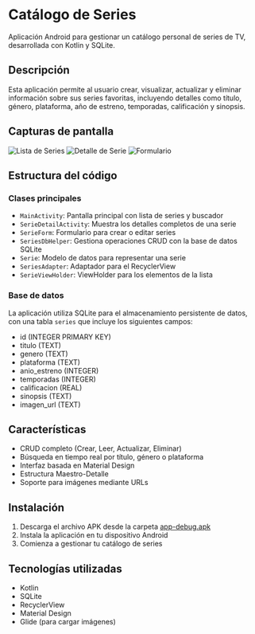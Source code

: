 # Catálogo de Series

Aplicación Android para gestionar un catálogo personal de series de TV, desarrollada con Kotlin y SQLite.

## Descripción

Esta aplicación permite al usuario crear, visualizar, actualizar y eliminar información sobre sus series favoritas, incluyendo detalles como título, género, plataforma, año de estreno, temporadas, calificación y sinopsis.

## Capturas de pantalla

![Lista de Series](screenshots/main_screen.jpg)
![Detalle de Serie](screenshots/detail_view.jpg)
![Formulario](screenshots/form_view.jpg)

## Estructura del código

### Clases principales
- `MainActivity`: Pantalla principal con lista de series y buscador
- `SerieDetailActivity`: Muestra los detalles completos de una serie
- `SerieForm`: Formulario para crear o editar series
- `SeriesDbHelper`: Gestiona operaciones CRUD con la base de datos SQLite
- `Serie`: Modelo de datos para representar una serie
- `SeriesAdapter`: Adaptador para el RecyclerView
- `SerieViewHolder`: ViewHolder para los elementos de la lista

### Base de datos
La aplicación utiliza SQLite para el almacenamiento persistente de datos, con una tabla `series` que incluye los siguientes campos:
- id (INTEGER PRIMARY KEY)
- titulo (TEXT)
- genero (TEXT)
- plataforma (TEXT)
- anio_estreno (INTEGER)
- temporadas (INTEGER)
- calificacion (REAL)
- sinopsis (TEXT)
- imagen_url (TEXT)

## Características
- CRUD completo (Crear, Leer, Actualizar, Eliminar)
- Búsqueda en tiempo real por título, género o plataforma
- Interfaz basada en Material Design
- Estructura Maestro-Detalle
- Soporte para imágenes mediante URLs

## Instalación
1. Descarga el archivo APK desde la carpeta [app-debug.apk](app-debug.apk)
2. Instala la aplicación en tu dispositivo Android
3. Comienza a gestionar tu catálogo de series

## Tecnologías utilizadas
- Kotlin
- SQLite
- RecyclerView
- Material Design
- Glide (para cargar imágenes)
